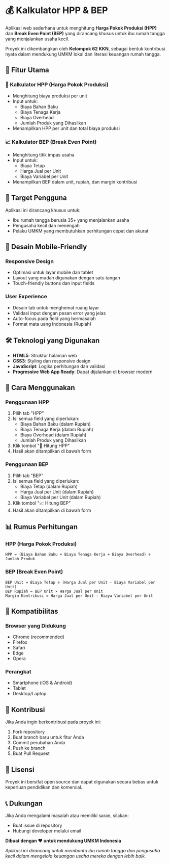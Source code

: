 # 💰 Kalkulator HPP & BEP

Aplikasi web sederhana untuk menghitung **Harga Pokok Produksi (HPP)** dan **Break Even Point (BEP)** yang dirancang khusus untuk ibu rumah tangga yang menjalankan usaha kecil.

Proyek ini dikembangkan oleh **Kelompok 62 KKN**, sebagai bentuk kontribusi nyata dalam mendukung UMKM lokal dan literasi keuangan rumah tangga.

## 📱 Fitur Utama

### 🧮 Kalkulator HPP (Harga Pokok Produksi)

- Menghitung biaya produksi per unit
- Input untuk:
  - Biaya Bahan Baku
  - Biaya Tenaga Kerja
  - Biaya Overhead
  - Jumlah Produk yang Dihasilkan
- Menampilkan HPP per unit dan total biaya produksi

### 📈 Kalkulator BEP (Break Even Point)

- Menghitung titik impas usaha
- Input untuk:
  - Biaya Tetap
  - Harga Jual per Unit
  - Biaya Variabel per Unit
- Menampilkan BEP dalam unit, rupiah, dan margin kontribusi

## 🎯 Target Pengguna

Aplikasi ini dirancang khusus untuk:

- Ibu rumah tangga berusia 35+ yang menjalankan usaha
- Pengusaha kecil dan menengah
- Pelaku UMKM yang membutuhkan perhitungan cepat dan akurat

## 📱 Desain Mobile-Friendly

### Responsive Design

- Optimasi untuk layar mobile dan tablet
- Layout yang mudah digunakan dengan satu tangan
- Touch-friendly buttons dan input fields

### User Experience

- Desain tab untuk menghemat ruang layar
- Validasi input dengan pesan error yang jelas
- Auto-focus pada field yang bermasalah
- Format mata uang Indonesia (Rupiah)

## 🛠️ Teknologi yang Digunakan

- **HTML5**: Struktur halaman web
- **CSS3**: Styling dan responsive design
- **JavaScript**: Logika perhitungan dan validasi
- **Progressive Web App Ready**: Dapat dijalankan di browser modern

## 🚀 Cara Menggunakan

### Penggunaan HPP

1. Pilih tab "HPP"
2. Isi semua field yang diperlukan:
   - Biaya Bahan Baku (dalam Rupiah)
   - Biaya Tenaga Kerja (dalam Rupiah)
   - Biaya Overhead (dalam Rupiah)
   - Jumlah Produk yang Dihasilkan
3. Klik tombol "🧮 Hitung HPP"
4. Hasil akan ditampilkan di bawah form

### Penggunaan BEP

1. Pilih tab "BEP"
2. Isi semua field yang diperlukan:
   - Biaya Tetap (dalam Rupiah)
   - Harga Jual per Unit (dalam Rupiah)
   - Biaya Variabel per Unit (dalam Rupiah)
3. Klik tombol "📈 Hitung BEP"
4. Hasil akan ditampilkan di bawah form

## 📊 Rumus Perhitungan

### HPP (Harga Pokok Produksi)

```
HPP = (Biaya Bahan Baku + Biaya Tenaga Kerja + Biaya Overhead) ÷ Jumlah Produk
```

### BEP (Break Even Point)

```
BEP Unit = Biaya Tetap ÷ (Harga Jual per Unit - Biaya Variabel per Unit)
BEP Rupiah = BEP Unit × Harga Jual per Unit
Margin Kontribusi = Harga Jual per Unit - Biaya Variabel per Unit
```

## 📱 Kompatibilitas

### Browser yang Didukung

- Chrome (recommended)
- Firefox
- Safari
- Edge
- Opera

### Perangkat

- Smartphone (iOS & Android)
- Tablet
- Desktop/Laptop

## 🤝 Kontribusi

Jika Anda ingin berkontribusi pada proyek ini:

1. Fork repository
2. Buat branch baru untuk fitur Anda
3. Commit perubahan Anda
4. Push ke branch
5. Buat Pull Request

## 📄 Lisensi

Proyek ini bersifat open source dan dapat digunakan secara bebas untuk keperluan pendidikan dan komersial.

## 📞 Dukungan

Jika Anda mengalami masalah atau memiliki saran, silakan:

- Buat issue di repository
- Hubungi developer melalui email

**Dibuat dengan ❤️ untuk mendukung UMKM Indonesia**

_Aplikasi ini dirancang untuk membantu ibu rumah tangga dan pengusaha kecil dalam mengelola keuangan usaha mereka dengan lebih baik._
